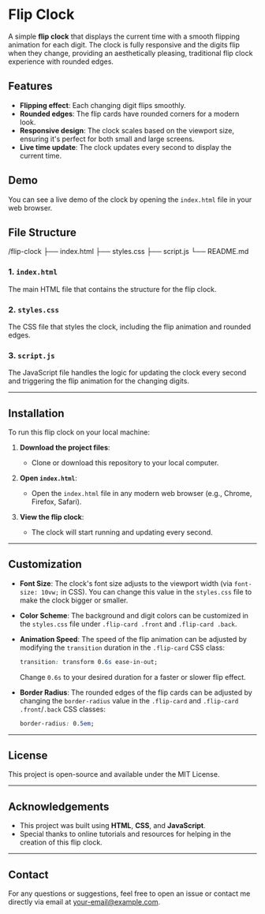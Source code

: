 # Flip Clock

A simple **flip clock** that displays the current time with a smooth flipping animation for each digit. The clock is fully responsive and the digits flip when they change, providing an aesthetically pleasing, traditional flip clock experience with rounded edges.

## Features

- **Flipping effect**: Each changing digit flips smoothly.
- **Rounded edges**: The flip cards have rounded corners for a modern look.
- **Responsive design**: The clock scales based on the viewport size, ensuring it's perfect for both small and large screens.
- **Live time update**: The clock updates every second to display the current time.

## Demo

You can see a live demo of the clock by opening the `index.html` file in your web browser.

## File Structure

/flip-clock
  ├── index.html
  ├── styles.css
  ├── script.js
  └── README.md


### 1. `index.html`
The main HTML file that contains the structure for the flip clock.

### 2. `styles.css`
The CSS file that styles the clock, including the flip animation and rounded edges.

### 3. `script.js`
The JavaScript file handles the logic for updating the clock every second and triggering the flip animation for the changing digits.

---

## Installation

To run this flip clock on your local machine:

1. **Download the project files**:
    - Clone or download this repository to your local computer.

2. **Open `index.html`**:
    - Open the `index.html` file in any modern web browser (e.g., Chrome, Firefox, Safari).

3. **View the flip clock**:
    - The clock will start running and updating every second.

---

## Customization

- **Font Size**: The clock's font size adjusts to the viewport width (via `font-size: 10vw;` in CSS). You can change this value in the `styles.css` file to make the clock bigger or smaller.
- **Color Scheme**: The background and digit colors can be customized in the `styles.css` file under `.flip-card .front` and `.flip-card .back`.
- **Animation Speed**: The speed of the flip animation can be adjusted by modifying the `transition` duration in the `.flip-card` CSS class:
    ```css
    transition: transform 0.6s ease-in-out;
    ```
    Change `0.6s` to your desired duration for a faster or slower flip effect.

- **Border Radius**: The rounded edges of the flip cards can be adjusted by changing the `border-radius` value in the `.flip-card` and `.flip-card .front`/`.back` CSS classes:
    ```css
    border-radius: 0.5em;
    ```

---

## License

This project is open-source and available under the MIT License.

---

## Acknowledgements

- This project was built using **HTML**, **CSS**, and **JavaScript**.
- Special thanks to online tutorials and resources for helping in the creation of this flip clock.

---

## Contact

For any questions or suggestions, feel free to open an issue or contact me directly via email at [your-email@example.com](mailto:your-email@example.com).

